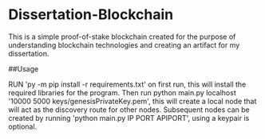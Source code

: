 # Dissertation-Blockchain

This is a simple proof-of-stake blockchain created for the purpose of understanding blockchain technologies and creating an artifact for my dissertation.

##Usage

RUN 'py -m pip install -r requirements.txt' on first run, this will install the required libraries for the program.
Then run python main.py localhost '10000 5000 keys/genesisPrivateKey.pem', this will create a local node that will act as the discovery route for other nodes.
Subsequent nodes can be created by running 'python main.py IP PORT APIPORT', using a keypair is optional.

